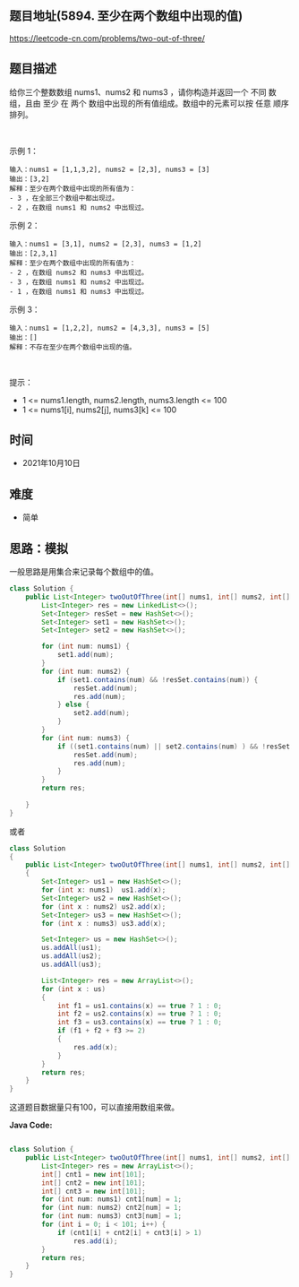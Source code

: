 
## 题目地址(5894. 至少在两个数组中出现的值)

https://leetcode-cn.com/problems/two-out-of-three/

## 题目描述


给你三个整数数组 nums1、nums2 和 nums3 ，请你构造并返回一个 不同 数组，且由 至少 在 两个 数组中出现的所有值组成。数组中的元素可以按 任意 顺序排列。

 

示例 1：
```
输入：nums1 = [1,1,3,2], nums2 = [2,3], nums3 = [3]
输出：[3,2]
解释：至少在两个数组中出现的所有值为：
- 3 ，在全部三个数组中都出现过。
- 2 ，在数组 nums1 和 nums2 中出现过。
```

示例 2：
```
输入：nums1 = [3,1], nums2 = [2,3], nums3 = [1,2]
输出：[2,3,1]
解释：至少在两个数组中出现的所有值为：
- 2 ，在数组 nums2 和 nums3 中出现过。
- 3 ，在数组 nums1 和 nums2 中出现过。
- 1 ，在数组 nums1 和 nums3 中出现过。
```

示例 3：
```
输入：nums1 = [1,2,2], nums2 = [4,3,3], nums3 = [5]
输出：[]
解释：不存在至少在两个数组中出现的值。
```

 

提示：

- 1 <= nums1.length, nums2.length, nums3.length <= 100
- 1 <= nums1[i], nums2[j], nums3[k] <= 100

## 时间

- 2021年10月10日

## 难度

- 简单

## 思路：模拟

一般思路是用集合来记录每个数组中的值。

```java
class Solution {
    public List<Integer> twoOutOfThree(int[] nums1, int[] nums2, int[] nums3) {
        List<Integer> res = new LinkedList<>();
        Set<Integer> resSet = new HashSet<>();
        Set<Integer> set1 = new HashSet<>();
        Set<Integer> set2 = new HashSet<>();

        for (int num: nums1) {
            set1.add(num);
        } 
        for (int num: nums2) {
            if (set1.contains(num) && !resSet.contains(num)) {
                resSet.add(num);
                res.add(num);
            } else {
                set2.add(num);
            }
        }
        for (int num: nums3) {
            if ((set1.contains(num) || set2.contains(num) ) && !resSet.contains(num)) {
                resSet.add(num);
                res.add(num);
            }
        }
        return res;
        
    }
}
```

或者

```java
class Solution 
{
    public List<Integer> twoOutOfThree(int[] nums1, int[] nums2, int[] nums3) 
    {
        Set<Integer> us1 = new HashSet<>();
        for (int x: nums1)  us1.add(x);
        Set<Integer> us2 = new HashSet<>();
        for (int x : nums2) us2.add(x);
        Set<Integer> us3 = new HashSet<>();
        for (int x : nums3) us3.add(x);

        Set<Integer> us = new HashSet<>();
        us.addAll(us1);
        us.addAll(us2);
        us.addAll(us3);

        List<Integer> res = new ArrayList<>();
        for (int x : us)
        {
            int f1 = us1.contains(x) == true ? 1 : 0;
            int f2 = us2.contains(x) == true ? 1 : 0;
            int f3 = us3.contains(x) == true ? 1 : 0;
            if (f1 + f2 + f3 >= 2)
            {
                res.add(x);
            }
        }
        return res;
    }
}

```


这道题目数据量只有100，可以直接用数组来做。

**Java Code:**

```java

class Solution {
    public List<Integer> twoOutOfThree(int[] nums1, int[] nums2, int[] nums3) {
        List<Integer> res = new ArrayList<>();
        int[] cnt1 = new int[101];
        int[] cnt2 = new int[101];
        int[] cnt3 = new int[101];
        for (int num: nums1) cnt1[num] = 1;
        for (int num: nums2) cnt2[num] = 1;
        for (int num: nums3) cnt3[num] = 1;
        for (int i = 0; i < 101; i++) {
            if (cnt1[i] + cnt2[i] + cnt3[i] > 1)
                res.add(i);
        }
        return res;
    }
}

```

